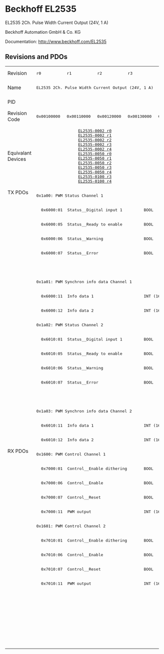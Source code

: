 # Beckhoff EL2535

EL2535 2Ch. Pulse Width Current Output (24V, 1 A)

Beckhoff Automation GmbH & Co. KG

Documentation: <a href="http://www.beckhoff.com/EL2535">http://www.beckhoff.com/EL2535</a>

## Revisions and PDOs
<table>
<tr >
<td class="first">Revision</td>
<td ><pre>r0</pre></td>
<td ><pre>r1</pre></td>
<td ><pre>r2</pre></td>
<td ><pre>r3</pre></td>
<td ><pre>r5</pre></td>
<td ><pre>r6</pre></td>
<td ><pre>r7</pre></td>
</tr>
<tr >
<td class="first">Name</td>
<td  colspan=4 align="center"><pre>EL2535 2Ch. Pulse Width Current Output (24V, 1 A)</pre></td>
<td  colspan=3 align="center"><pre>EL2535 2Ch. Pulse Width Current Output (24V, 1A)</pre></td>
</tr>
<tr >
<td class="first">PID</td>
<td  colspan=7 align="center"><pre>0x09e73052</pre></td>
</tr>
<tr >
<td class="first">Revision Code</td>
<td ><pre>0x00100000</pre></td>
<td ><pre>0x00110000</pre></td>
<td ><pre>0x00120000</pre></td>
<td ><pre>0x00130000</pre></td>
<td ><pre>0x00150000</pre></td>
<td ><pre>0x00160000</pre></td>
<td ><pre>0x00170000</pre></td>
</tr>
<tr >
<td class="first">Equivalant Devices</td>
<td  colspan=4 align="center"><pre><a href="EL2535-0002">EL2535-0002 r0</a><br/><a href="EL2535-0002">EL2535-0002 r1</a><br/><a href="EL2535-0002">EL2535-0002 r2</a><br/><a href="EL2535-0002">EL2535-0002 r3</a><br/><a href="EL2535-0002">EL2535-0002 r4</a><br/><a href="EL2535-0050">EL2535-0050 r0</a><br/><a href="EL2535-0050">EL2535-0050 r1</a><br/><a href="EL2535-0050">EL2535-0050 r2</a><br/><a href="EL2535-0050">EL2535-0050 r3</a><br/><a href="EL2535-0050">EL2535-0050 r4</a><br/><a href="EL2535-0100">EL2535-0100 r3</a><br/><a href="EL2535-0100">EL2535-0100 r4</a></pre></td>
<td  colspan=2 align="center"><pre><a href="EL2535-0002">EL2535-0002 r5</a><br/><a href="EL2535-0002">EL2535-0002 r6</a><br/><a href="EL2535-0005">EL2535-0005 r6</a><br/><a href="EL2535-0050">EL2535-0050 r5</a><br/><a href="EL2535-0050">EL2535-0050 r6</a><br/><a href="EL2535-0100">EL2535-0100 r5</a><br/><a href="EL2535-0100">EL2535-0100 r6</a></pre></td>
<td ><pre><a href="EL2535-0002">EL2535-0002 r7</a><br/><a href="EL2535-0005">EL2535-0005 r7</a><br/><a href="EL2535-0050">EL2535-0050 r7</a><br/><a href="EL2535-0100">EL2535-0100 r7</a></pre></td>
</tr>
<tr class="txpdo pdosection">
<td class="first" rowspan=18 valign=top>TX PDOs</td>
<td colspan=7 align="left"><pre>0x1a00: PWM Status Channel 1</pre></td>
<td></td>
</tr>
<tr class="txpdo">
<td  colspan=7 align="left"><pre>  0x6000:01  Status__Digital input 1         BOOL</pre></td>
</tr>
<tr class="txpdo">
<td  colspan=7 align="left"><pre>  0x6000:05  Status__Ready to enable         BOOL</pre></td>
</tr>
<tr class="txpdo">
<td  colspan=7 align="left"><pre>  0x6000:06  Status__Warning                 BOOL</pre></td>
</tr>
<tr class="txpdo">
<td  colspan=7 align="left"><pre>  0x6000:07  Status__Error                   BOOL</pre></td>
</tr>
<tr class="txpdo">
<td  colspan=4 align="left"></td>
<td  colspan=3 align="left"><pre>  0x6000:10  Status__TxPDO Toggle            BOOL</pre></td>
</tr>
<tr class="txpdo pdosection">
<td  colspan=7 align="left"><pre>0x1a01: PWM Synchron info data Channel 1</pre></td>
</tr>
<tr class="txpdo">
<td  colspan=7 align="left"><pre>  0x6000:11  Info data 1                     INT (16 bits)</pre></td>
</tr>
<tr class="txpdo">
<td  colspan=7 align="left"><pre>  0x6000:12  Info data 2                     INT (16 bits)</pre></td>
</tr>
<tr class="txpdo pdosection">
<td  colspan=7 align="left"><pre>0x1a02: PWM Status Channel 2</pre></td>
</tr>
<tr class="txpdo">
<td  colspan=7 align="left"><pre>  0x6010:01  Status__Digital input 1         BOOL</pre></td>
</tr>
<tr class="txpdo">
<td  colspan=7 align="left"><pre>  0x6010:05  Status__Ready to enable         BOOL</pre></td>
</tr>
<tr class="txpdo">
<td  colspan=7 align="left"><pre>  0x6010:06  Status__Warning                 BOOL</pre></td>
</tr>
<tr class="txpdo">
<td  colspan=7 align="left"><pre>  0x6010:07  Status__Error                   BOOL</pre></td>
</tr>
<tr class="txpdo">
<td  colspan=4 align="left"></td>
<td  colspan=3 align="left"><pre>  0x6010:10  Status__TxPDO Toggle            BOOL</pre></td>
</tr>
<tr class="txpdo pdosection">
<td  colspan=7 align="left"><pre>0x1a03: PWM Synchron info data Channel 2</pre></td>
</tr>
<tr class="txpdo">
<td  colspan=7 align="left"><pre>  0x6010:11  Info data 1                     INT (16 bits)</pre></td>
</tr>
<tr class="txpdo">
<td  colspan=7 align="left"><pre>  0x6010:12  Info data 2                     INT (16 bits)</pre></td>
</tr>
<tr class="rxpdo pdosection">
<td class="first" rowspan=14 valign=top>RX PDOs</td>
<td colspan=7 align="left"><pre>0x1600: PWM Control Channel 1</pre></td>
<td></td>
</tr>
<tr class="rxpdo">
<td  colspan=7 align="left"><pre>  0x7000:01  Control__Enable dithering       BOOL</pre></td>
</tr>
<tr class="rxpdo">
<td  colspan=7 align="left"><pre>  0x7000:06  Control__Enable                 BOOL</pre></td>
</tr>
<tr class="rxpdo">
<td  colspan=7 align="left"><pre>  0x7000:07  Control__Reset                  BOOL</pre></td>
</tr>
<tr class="rxpdo">
<td  colspan=7 align="left"><pre>  0x7000:11  PWM output                      INT (16 bits)</pre></td>
</tr>
<tr class="rxpdo pdosection">
<td  colspan=7 align="left"><pre>0x1601: PWM Control Channel 2</pre></td>
</tr>
<tr class="rxpdo">
<td  colspan=7 align="left"><pre>  0x7010:01  Control__Enable dithering       BOOL</pre></td>
</tr>
<tr class="rxpdo">
<td  colspan=7 align="left"><pre>  0x7010:06  Control__Enable                 BOOL</pre></td>
</tr>
<tr class="rxpdo">
<td  colspan=7 align="left"><pre>  0x7010:07  Control__Reset                  BOOL</pre></td>
</tr>
<tr class="rxpdo">
<td  colspan=7 align="left"><pre>  0x7010:11  PWM output                      INT (16 bits)</pre></td>
</tr>
<tr class="rxpdo pdosection">
<td  colspan=6 align="left"></td>
<td ><pre>0x1602: PWM Dithering amplitude Channel 1</pre></td>
</tr>
<tr class="rxpdo">
<td  colspan=6 align="left"></td>
<td ><pre>  0x7000:12  Dithering amplitude             UINT (16 bits)</pre></td>
</tr>
<tr class="rxpdo pdosection">
<td  colspan=6 align="left"></td>
<td ><pre>0x1603: PWM Dithering amplitude Channel 2</pre></td>
</tr>
<tr class="rxpdo">
<td  colspan=6 align="left"></td>
<td ><pre>  0x7010:12  Dithering amplitude             UINT (16 bits)</pre></td>
</tr>
</table>
